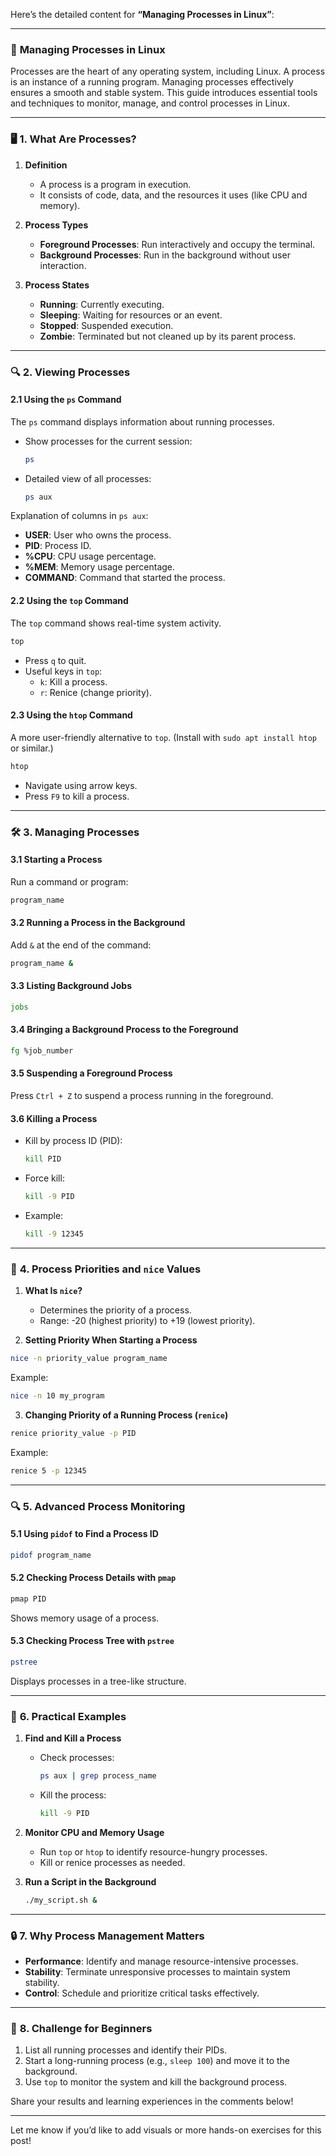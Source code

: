 Here’s the detailed content for **“Managing Processes in Linux”**:  

---

### 🌟 **Managing Processes in Linux**  

Processes are the heart of any operating system, including Linux. A process is an instance of a running program. Managing processes effectively ensures a smooth and stable system. This guide introduces essential tools and techniques to monitor, manage, and control processes in Linux.  

---

### 🖥️ **1. What Are Processes?**  

1. **Definition**  
   - A process is a program in execution.  
   - It consists of code, data, and the resources it uses (like CPU and memory).  

2. **Process Types**  
   - **Foreground Processes**: Run interactively and occupy the terminal.  
   - **Background Processes**: Run in the background without user interaction.  

3. **Process States**  
   - **Running**: Currently executing.  
   - **Sleeping**: Waiting for resources or an event.  
   - **Stopped**: Suspended execution.  
   - **Zombie**: Terminated but not cleaned up by its parent process.  

---

### 🔍 **2. Viewing Processes**  

#### **2.1 Using the `ps` Command**  
The `ps` command displays information about running processes.  
- Show processes for the current session:  
  ```bash
  ps
  ```  
- Detailed view of all processes:  
  ```bash
  ps aux
  ```  
Explanation of columns in `ps aux`:  
- **USER**: User who owns the process.  
- **PID**: Process ID.  
- **%CPU**: CPU usage percentage.  
- **%MEM**: Memory usage percentage.  
- **COMMAND**: Command that started the process.  

#### **2.2 Using the `top` Command**  
The `top` command shows real-time system activity.  
```bash
top
```  
- Press `q` to quit.  
- Useful keys in `top`:  
  - `k`: Kill a process.  
  - `r`: Renice (change priority).  

#### **2.3 Using the `htop` Command**  
A more user-friendly alternative to `top`. (Install with `sudo apt install htop` or similar.)  
```bash
htop
```  
- Navigate using arrow keys.  
- Press `F9` to kill a process.  

---

### 🛠️ **3. Managing Processes**  

#### **3.1 Starting a Process**  
Run a command or program:  
```bash
program_name
```  

#### **3.2 Running a Process in the Background**  
Add `&` at the end of the command:  
```bash
program_name &
```  

#### **3.3 Listing Background Jobs**  
```bash
jobs
```  

#### **3.4 Bringing a Background Process to the Foreground**  
```bash
fg %job_number
```  

#### **3.5 Suspending a Foreground Process**  
Press `Ctrl + Z` to suspend a process running in the foreground.  

#### **3.6 Killing a Process**  
- Kill by process ID (PID):  
  ```bash
  kill PID
  ```  
- Force kill:  
  ```bash
  kill -9 PID
  ```  
- Example:  
  ```bash
  kill -9 12345
  ```  

---

### 🔄 **4. Process Priorities and `nice` Values**  

1. **What Is `nice`?**  
   - Determines the priority of a process.  
   - Range: -20 (highest priority) to +19 (lowest priority).  

2. **Setting Priority When Starting a Process**  
```bash
nice -n priority_value program_name
```  
Example:  
```bash
nice -n 10 my_program
```  

3. **Changing Priority of a Running Process (`renice`)**  
```bash
renice priority_value -p PID
```  
Example:  
```bash
renice 5 -p 12345
```  

---

### 🔍 **5. Advanced Process Monitoring**  

#### **5.1 Using `pidof` to Find a Process ID**  
```bash
pidof program_name
```  

#### **5.2 Checking Process Details with `pmap`**  
```bash
pmap PID
```  
Shows memory usage of a process.  

#### **5.3 Checking Process Tree with `pstree`**  
```bash
pstree
```  
Displays processes in a tree-like structure.  

---

### 🌟 **6. Practical Examples**  

1. **Find and Kill a Process**  
   - Check processes:  
     ```bash
     ps aux | grep process_name
     ```  
   - Kill the process:  
     ```bash
     kill -9 PID
     ```  

2. **Monitor CPU and Memory Usage**  
   - Run `top` or `htop` to identify resource-hungry processes.  
   - Kill or renice processes as needed.  

3. **Run a Script in the Background**  
   ```bash
   ./my_script.sh &
   ```  

---

### 🔒 **7. Why Process Management Matters**  

- **Performance**: Identify and manage resource-intensive processes.  
- **Stability**: Terminate unresponsive processes to maintain system stability.  
- **Control**: Schedule and prioritize critical tasks effectively.  

---

### 🌟 **8. Challenge for Beginners**  

1. List all running processes and identify their PIDs.  
2. Start a long-running process (e.g., `sleep 100`) and move it to the background.  
3. Use `top` to monitor the system and kill the background process.  

Share your results and learning experiences in the comments below!  

---  

Let me know if you’d like to add visuals or more hands-on exercises for this post!
